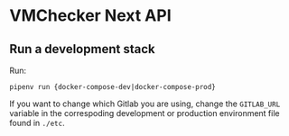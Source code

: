 # VMChecker Next API

## Run a development stack

Run:
```
pipenv run {docker-compose-dev|docker-compose-prod}
```

If you want to change which Gitlab you are using, change the `GITLAB_URL` variable in the correspoding development or production environment file found in `./etc`.

